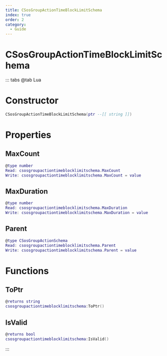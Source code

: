 ```yaml
---
title: CSosGroupActionTimeBlockLimitSchema
index: true
order: 2
category:
  - Guide
---
```


# CSosGroupActionTimeBlockLimitSchema

::: tabs
@tab Lua
# Constructor
```lua
CSosGroupActionTimeBlockLimitSchema(ptr --[[ string ]])
```
# Properties
## MaxCount 
```lua
@type number
Read: csosgroupactiontimeblocklimitschema.MaxCount
Write: csosgroupactiontimeblocklimitschema.MaxCount = value
```
## MaxDuration 
```lua
@type number
Read: csosgroupactiontimeblocklimitschema.MaxDuration
Write: csosgroupactiontimeblocklimitschema.MaxDuration = value
```
## Parent 
```lua
@type CSosGroupActionSchema
Read: csosgroupactiontimeblocklimitschema.Parent
Write: csosgroupactiontimeblocklimitschema.Parent = value
```
# Functions
## ToPtr
```lua
@returns string
csosgroupactiontimeblocklimitschema:ToPtr()
```
## IsValid
```lua
@returns bool
csosgroupactiontimeblocklimitschema:IsValid()
```

:::